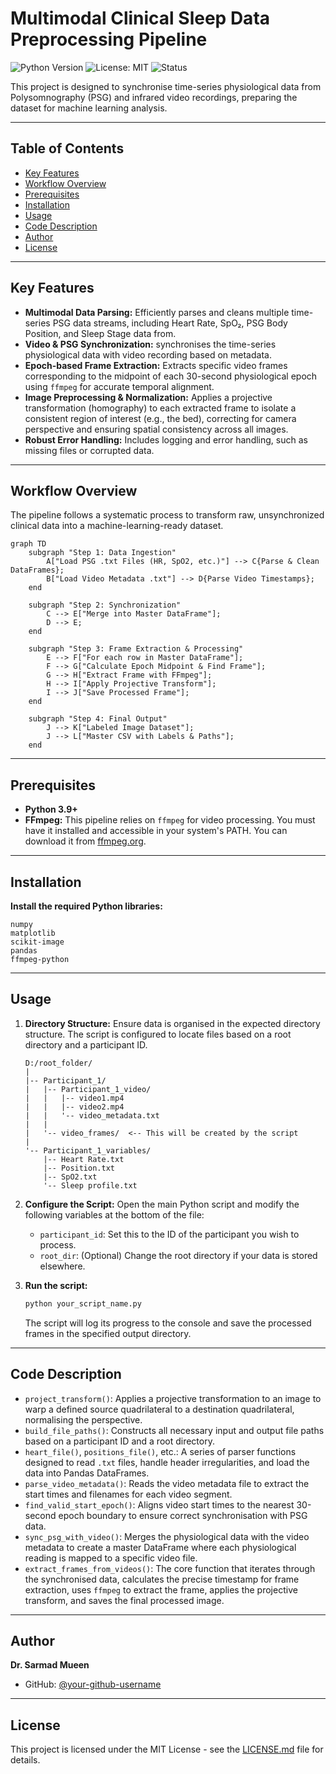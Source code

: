 # Multimodal Clinical Sleep Data Preprocessing Pipeline

![Python Version](https://img.shields.io/badge/python-3.9+-blue.svg)
![License: MIT](https://img.shields.io/badge/License-MIT-yellow.svg)
![Status](https://img.shields.io/badge/status-active-success.svg)

This project is designed to synchronise time-series physiological data from Polysomnography (PSG) and  infrared video recordings, preparing the dataset for machine learning analysis.

---

## Table of Contents
- [Key Features](#key-features)
- [Workflow Overview](#workflow-overview)
- [Prerequisites](#prerequisites)
- [Installation](#installation)
- [Usage](#usage)
- [Code Description](#code-description)
- [Author](#author)
- [License](#license)

---

## Key Features

* **Multimodal Data Parsing:** Efficiently parses and cleans multiple time-series PSG data streams, including Heart Rate, SpO₂, PSG Body Position, and Sleep Stage data from.
* **Video & PSG Synchronization:** synchronises the time-series physiological data with video recording based on metadata.
* **Epoch-based Frame Extraction:** Extracts specific video frames corresponding to the midpoint of each 30-second physiological epoch using `ffmpeg` for accurate temporal alignment.
* **Image Preprocessing & Normalization:** Applies a projective transformation (homography) to each extracted frame to isolate a consistent region of interest (e.g., the bed), correcting for camera perspective and ensuring spatial consistency across all images.
* **Robust Error Handling:** Includes logging and error handling, such as missing files or corrupted data.

---

## Workflow Overview

The pipeline follows a systematic process to transform raw, unsynchronized clinical data into a machine-learning-ready dataset.

```mermaid
graph TD
    subgraph "Step 1: Data Ingestion"
        A["Load PSG .txt Files (HR, SpO2, etc.)"] --> C{Parse & Clean DataFrames};
        B["Load Video Metadata .txt"] --> D{Parse Video Timestamps};
    end

    subgraph "Step 2: Synchronization"
        C --> E["Merge into Master DataFrame"];
        D --> E;
    end

    subgraph "Step 3: Frame Extraction & Processing"
        E --> F["For each row in Master DataFrame"];
        F --> G["Calculate Epoch Midpoint & Find Frame"];
        G --> H["Extract Frame with FFmpeg"];
        H --> I["Apply Projective Transform"];
        I --> J["Save Processed Frame"];
    end

    subgraph "Step 4: Final Output"
        J --> K["Labeled Image Dataset"];
        J --> L["Master CSV with Labels & Paths"];
    end
```

---

## Prerequisites

* **Python 3.9+**
* **FFmpeg:** This pipeline relies on `ffmpeg` for video processing. You must have it installed and accessible in your system's PATH. You can download it from [ffmpeg.org](https://ffmpeg.org/download.html).

---

## Installation

 **Install the required Python libraries:**

    numpy
    matplotlib
    scikit-image
    pandas
    ffmpeg-python

---

## Usage

1.  **Directory Structure:**
    Ensure data is organised in the expected directory structure. The script is configured to locate files based on a root directory and a participant ID.
    ```
    D:/root_folder/
    |
    |-- Participant_1/
    |   |-- Participant_1_video/
    |   |   |-- video1.mp4
    |   |   |-- video2.mp4
    |   |   '-- video_metadata.txt
    |   |
    |   '-- video_frames/  <-- This will be created by the script
    |
    '-- Participant_1_variables/
        |-- Heart Rate.txt
        |-- Position.txt
        |-- SpO2.txt
        '-- Sleep profile.txt
    ```

2.  **Configure the Script:**
    Open the main Python script and modify the following variables at the bottom of the file:
    * `participant_id`: Set this to the ID of the participant you wish to process.
    * `root_dir`: (Optional) Change the root directory if your data is stored elsewhere.

3.  **Run the script:**
    ```bash
    python your_script_name.py
    ```
    The script will log its progress to the console and save the processed frames in the specified output directory.

---

## Code Description

* `project_transform()`: Applies a projective transformation to an image to warp a defined source quadrilateral to a destination quadrilateral, normalising the perspective.
* `build_file_paths()`: Constructs all necessary input and output file paths based on a participant ID and a root directory.
* `heart_file()`, `positions_file()`, etc.: A series of parser functions designed to read `.txt` files, handle header irregularities, and load the data into Pandas DataFrames.
* `parse_video_metadata()`: Reads the video metadata file to extract the start times and filenames for each video segment.
* `find_valid_start_epoch()`: Aligns video start times to the nearest 30-second epoch boundary to ensure correct synchronisation with PSG data.
* `sync_psg_with_video()`: Merges the physiological data with the video metadata to create a master DataFrame where each physiological reading is mapped to a specific video file.
* `extract_frames_from_videos()`: The core function that iterates through the synchronised data, calculates the precise timestamp for frame extraction, uses `ffmpeg` to extract the frame, applies the projective transform, and saves the final processed image.

---

## Author

**Dr. Sarmad Mueen**
* GitHub: [@your-github-username](https://github.com/your-github-username)
---

## License

This project is licensed under the MIT License - see the [LICENSE.md](LICENSE.md) file for details.
